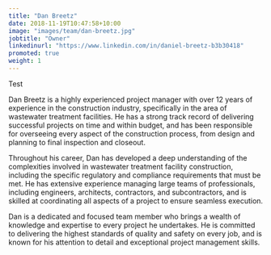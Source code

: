 ```yaml
---
title: "Dan Breetz"
date: 2018-11-19T10:47:58+10:00
image: "images/team/dan-breetz.jpg"
jobtitle: "Owner"
linkedinurl: "https://www.linkedin.com/in/daniel-breetz-b3b30418"
promoted: true
weight: 1
---
```


Test

Dan Breetz is a highly experienced project manager with over 12 years of experience in the construction industry, specifically in the area of wastewater treatment facilities. He has a strong track record of delivering successful projects on time and within budget, and has been responsible for overseeing every aspect of the construction process, from design and planning to final inspection and closeout.

Throughout his career, Dan has developed a deep understanding of the complexities involved in wastewater treatment facility construction, including the specific regulatory and compliance requirements that must be met. He has extensive experience managing large teams of professionals, including engineers, architects, contractors, and subcontractors, and is skilled at coordinating all aspects of a project to ensure seamless execution.

Dan is a dedicated and focused team member who brings a wealth of knowledge and expertise to every project he undertakes. He is committed to delivering the highest standards of quality and safety on every job, and is known for his attention to detail and exceptional project management skills.


